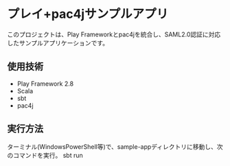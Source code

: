 # プレイ+pac4jサンプルアプリ

このプロジェクトは、Play Frameworkとpac4jを統合し、SAML2.0認証に対応したサンプルアプリケーションです。

## 使用技術
- Play Framework 2.8
- Scala
- sbt
- pac4j

## 実行方法

ターミナル(WindowsPowerShell等)で、sample-appディレクトリに移動し、次のコマンドを実行。
sbt run
